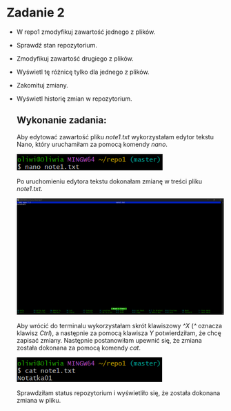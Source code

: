 # Zadanie 2
- W repo1	zmodyfikuj zawartość jednego z	plików.
- Sprawdź stan	repozytorium.
- Zmodyfikuj	zawartość drugiego	z	plików.
- Wyświetl	tę różnicę tylko	dla	jednego	z	plików.
- Zakomituj	zmiany.
- Wyświetl	historię zmian	w	repozytorium.
  ## Wykonanie zadania:
  Aby edytować zawartość pliku _note1.txt_ wykorzystałam edytor tekstu Nano, który uruchamiłam za pomocą komendy _nano_.

   ![12](https://github.com/okrzanowska/GIT/blob/main/12.png)

  Po uruchomieniu edytora tekstu dokonałam zmianę w treści pliku _note1.txt_.

  ![13](https://github.com/okrzanowska/GIT/blob/main/13.png)
  
  Aby wrócić do terminalu wykorzystałam skrót klawiszowy _^X_ (_^_ oznacza klawisz _Ctrl_), a następnie za pomocą klawisza _Y_ potwierdziłam, że chcę zapisać zmiany.
  Następnie postanowiłam upewnić się, że zmiana została dokonana za pomocą komendy _cat_.

  ![14](https://github.com/okrzanowska/GIT/blob/main/14.png)

  Sprawdziłam status repozytorium i wyświetliło się, że została dokonana zmiana w pliku.

  

  
  
